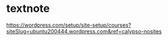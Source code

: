 # textnote

https://wordpress.com/setup/site-setup/courses?siteSlug=ubuntu200444.wordpress.com&ref=calypso-nosites



















